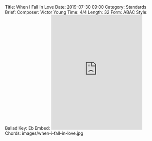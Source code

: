 Title: When I Fall In Love
Date: 2019-07-30 09:00
Category: Standards
Brief:
Composer: Victor Young
Time: 4/4
Length: 32
Form: ABAC
Style: Ballad
Key: Eb
Embed: <iframe src="https://open.spotify.com/embed/user/thatdavidmiller/playlist/4U4ptPHmP767mwC85JM2bP" width="300" height="380" frameborder="0" allowtransparency="true" allow="encrypted-media"></iframe>
Chords: images/when-i-fall-in-love.jpg
